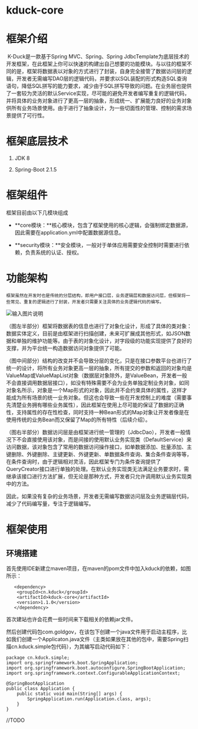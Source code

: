 # kduck-core

# 框架介绍

​    K-Duck是一款基于Spring MVC、Spring、Spring JdbcTemplate为底层技术的开发框架，在此框架上你可以快速的构建出自己想要的功能模块。与以往的框架不同的是，框架将数据表以对象的方式进行了封装，自身完全接管了数据访问层的逻辑，开发者无需编写DAO层的逻辑代码，并要求以SQL装配的形式构造SQL查询语句，降低SQL拼写的能力要求，减少由于SQL拼写导致的问题。在业务层也提供了一套较为灵活的默认Service实现，尽可能的避免开发者编写重复的逻辑代码，并将具体的业务对象进行了更高一层的抽象，形成统一、扩展能力良好的业务对象供所有业务场景使用。由于进行了抽象设计，为一些切面性的管理、控制的需求场景提供了可行性。

# 框架底层技术

1.  JDK 8

2.  Spring-Boot 2.1.5

# 框架组件

框架目前由以下几模块组成

-   **core模块：**核心模块，包含了框架使用的核心逻辑，会强制绑定数据源，因此需要在application.yml中配置数据源信息。

-   **security模块：**安全模块，一般对于单体应用需要安全控制时需要进行依赖，负责系统的认证、授权。

# 功能架构

    框架虽然在开发时也是传统的分层结构，即用户接口层，业务逻辑层和数据访问层，但框架将一些常见、重复的逻辑进行了封装，开发者只需要关注具体的业务逻辑代码的编写。

![输入图片说明](https://images.gitee.com/uploads/images/2021/0106/000120_90c0a16e_403814.png "功能架构.png")
    
（图左半部分）框架将数据表的信息也进行了对象化设计，形成了具体的类对象：数据实体定义，目前是由框架进行扫描创建，未来可扩展成其他形式，如JSON数据和单独的维护功能等。由于表的对象化设计，对字段级的功能实现提供了良好的支撑，并为平台统一构造数据访问对象提供了可能。

（图中间部分）结构的改变并不会导致分层的变化，只是在接口参数平台也进行了统一的设计，将所有业务对象更高一层的抽象，所有提交的参数和返回的对象均是ValueMap或ValueMapList对象（数据层对象除外，是ValueBean，开发者一般不会直接调用数据层接口），如没有特殊需要不会为业务单独定制业务对象，如同对象名所示，对象是一个Map形式的对象，因此并不会约束具体的属性，这样才能成为所有场景的统一业务对象。但这也会导致一些在开发控制上的难度（需要事先清楚业务拥有哪些业务属性），因此框架在使用上尽可能的保证了数据的正确性，支持属性的存在性检查，同时支持一种Bean形式的Map对象让开发者像是在使用传统的业务Bean而又保留了Map的所有特性（后续介绍）。

（图右半部分）数据访问层是由框架进行统一管理的（JdbcDao），开发者一般情况下不会直接使用该对象，而是间接的使用默认业务实现类（DefaultService）来访问数据，该对象包含了常用的数据访问操作接口，如单数据添加、批量添加、主键删除、外键删除、主键更新、外键更新、单数据条件查询、集合条件查询等等，在条件查询时，由于逻辑相对灵活，因此框架专门为条件查询提供了QueryCreator接口进行单独的处理。在默认业务实现类无法满足业务要求时，需继承该接口进行方法扩展，但无论是那种方式，开发者只允许调用默认业务实现类中的方法。

因此，如果没有复杂的业务场景，开发者无需编写数据访问层及业务逻辑层代码，减少了代码编写量，专注于逻辑编写。

# 框架使用

## 环境搭建

首先使用IDE新建立maven项目，在maven的pom文件中加入kduck的依赖，如图所示：


```
   <dependency>
    <groupId>cn.kduck</groupId>
    <artifactId>kduck-core</artifactId>
    <version>1.1.0</version>
   </dependency>
```

首次建站也许会花费一些时间来下载相关的依赖jar文件。

然后创建代码包com.goldgov，在该包下创建一个java文件用于启动主程序，比如我们创建一个Applicaton.java文件（主类如果放在其他的包中，需要Spring扫描cn.kduck.simple包代码），为其编写启动代码如下：


```
package cn.kduck.simple;
import org.springframework.boot.SpringApplication;
import org.springframework.boot.autoconfigure.SpringBootApplication;
import org.springframework.context.ConfigurableApplicationContext;

@SpringBootApplication
public class Application {
    public static void main(String[] args) {
        SpringApplication.run(Application.class, args);
    }
}
```


//TODO 